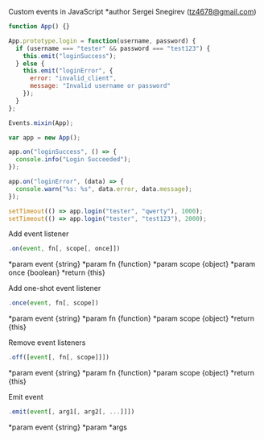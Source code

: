 Custom events in JavaScript
*author Sergei Snegirev (tz4678@gmail.com)

```javascript
function App() {}

App.prototype.login = function(username, password) {
  if (username === "tester" && password === "test123") {
    this.emit("loginSuccess");
  } else {
    this.emit("loginError", {
      error: "invalid_client",
      message: "Invalid username or password"
    });
  }
};

Events.mixin(App);

var app = new App();

app.on("loginSuccess", () => {
  console.info("Login Succeeded");
});

app.on("loginError", (data) => {
  console.warn("%s: %s", data.error, data.message);
});

setTimeout(() => app.login("tester", "qwerty"), 1000);
setTimeout(() => app.login("tester", "test123"), 2000);
```

Add event listener

```javascript
.on(event, fn[, scope[, once]])
```

*param event {string}
*param fn {function}
*param scope {object}
*param once {boolean}
*return {this}

Add one-shot event listener

```javascript
.once(event, fn[, scope])
```

*param event {string}
*param fn {function}
*param scope {object}
*return {this}

Remove event listeners

```javascript
.off([event[, fn[, scope]]])
```

*param event {string}
*param fn {function}
*param scope {object}
*return {this}

Emit event

```javascript
.emit(event[, arg1[, arg2[, ...]]])
```

*param event {string}
*param *args
